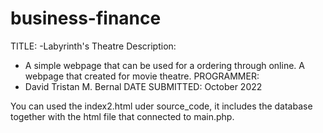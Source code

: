 # business-finance
TITLE:
-Labyrinth's Theatre
Description:
- A simple webpage that can be used for a ordering through online. A webpage that created for movie theatre.
PROGRAMMER:
- David Tristan M. Bernal
 DATE SUBMITTED:
 October 2022
 
 You can used the index2.html uder source_code, it includes the database together with the html file that connected to main.php.
